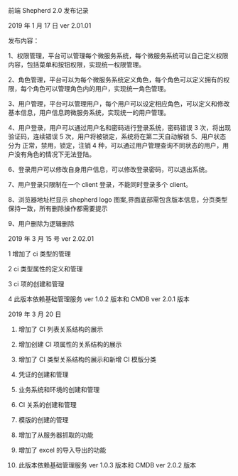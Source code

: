 前端 Shepherd 2.0 发布记录

2019 年 1 月 17 日 ver 2.01.01

发布内容：

1、权限管理，平台可以管理每个微服务系统，每个微服务系统可以自己定义权限内容，包括菜单和按钮权限，实现统一权限管理。

2、角色管理，平台可以为每个微服务系统定义角色，每个角色可以定义拥有的权限，每个角色可以管理角色内的用户，实现统一角色管理。

3、用户管理，平台可以管理用户，每个用户可以设定相应角色，可以定义和修改基本信息，用户信息跨微服务系统，实现统一的用户管理。

4、用户登录，用户可以通过用户名和密码进行登录系统，密码错误 3 次，将出现验证码，连续错误 5 次，用户将被锁定，系统将在第二天自动解锁
5、用户状态分为 正常，禁用，锁定，注销 4 种，可以通过用户管理查询不同状态的用户，用户没有角色的情况下无法登陆。

6、登录用户可以修改自身用户信息，可以修改登录密码，可以退出系统。

7、用户登录只限制在一个 client 登录，不能同时登录多个 client。

8、浏览器地址栏显示 shepherd logo 图案,界面底部需包含版本信息，分页类型保持一致，所有删除操作都需要提示

9、用户删除为逻辑删除

2019 年 3 月 15 号 ver 2.02.01

1 增加了 ci 类型的管理

2 ci 类型属性的定义和管理

3 ci 项的创建和管理

4 此版本依赖基础管理服务 ver 1.0.2 版本和 CMDB ver 2.0.1 版本

2019 年 3 月 20 日

1. 增加了 CI 列表关系结构的展示

2. 增加创建 CI 项属性的关系结构的展示

3. 增加了 CI 类型关系结构的展示和新增 CI 模版分类

4. 凭证的创建和管理
5. 业务系统和环境的创建和管理
6. CI 关系的创建和管理
7. 模版的创建的管理
8. 增加了从服务器抓取的功能
9. 增加了 excel 的导入导出的功能
10. 此版本依赖基础管理服务 ver 1.0.3 版本和 CMDB ver 2.0.2 版本
